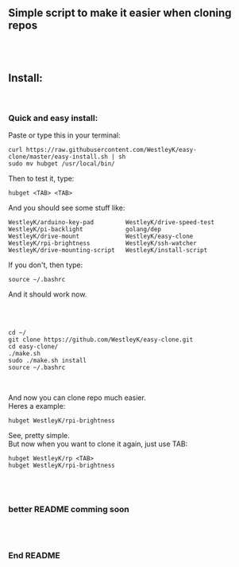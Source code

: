 ## Simple script to make it easier when cloning repos

<br>
<br>


## Install:

<br>

### Quick and easy install:

Paste or type this in your terminal:
```
curl https://raw.githubusercontent.com/WestleyK/easy-clone/master/easy-install.sh | sh
sudo mv hubget /usr/local/bin/
```
Then to test it, type:
```
hubget <TAB> <TAB>
```
And you should see some stuff like:
```
WestleyK/arduino-key-pad         WestleyK/drive-speed-test        WestleyK/pi-backlight            golang/dep
WestleyK/drive-mount             WestleyK/easy-clone              WestleyK/rpi-brightness          WestleyK/ssh-watcher
WestleyK/drive-mounting-script   WestleyK/install-script
```
If you don't, then type:
```
source ~/.bashrc
```
And it should work now.

<br>
<br>

```
cd ~/
git clone https://github.com/WestleyK/easy-clone.git
cd easy-clone/
./make.sh
sudo ./make.sh install
source ~/.bashrc
```
<br>

And now you can clone repo much easier. <br>
Heres a example: <br>

```
hubget WestleyK/rpi-brightness
```
See, pretty simple. <br>
But now when you want to clone it again, just use TAB: <br>

```
hubget WestleyK/rp <TAB>
hubget WestleyK/rpi-brightness
```

<br>
<br>


### better README comming soon



<br>
<br>

### End README


<br>
<br>



